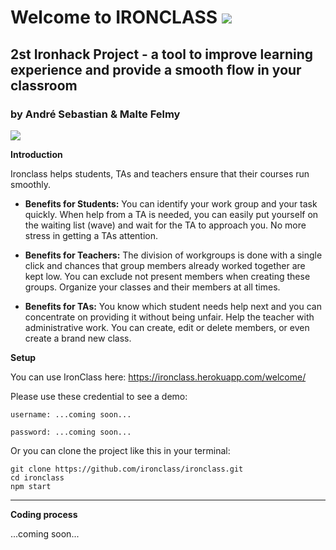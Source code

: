 # Welcome to IRONCLASS ![](https://img.shields.io/badge/Project-%232-blue.svg)
## 2st Ironhack Project - a tool to improve learning experience and provide a smooth flow in your classroom
### by André Sebastian & Malte Felmy

![](http://i67.tinypic.com/2qxyl3n.png)

**Introduction**

Ironclass helps students, TAs and teachers ensure that their courses run smoothly.

+ **Benefits for Students:**
You can identify your work group and your task quickly. When help from a TA is needed, you can easily put yourself on the waiting list (wave) and wait for the TA to approach you. No more stress in getting a TAs attention.

+ **Benefits for Teachers:**
The division of workgroups is done with a single click and chances that group members already worked together are kept low. You can exclude not present members when creating these groups. Organize your classes and their members at all times.

+ **Benefits for TAs:**
You know which student needs help next and you can concentrate on providing it without being unfair. Help the teacher with administrative work. You can create, edit or delete members, or even create a brand new class.

**Setup**

You can use IronClass here: https://ironclass.herokuapp.com/welcome/

Please use these credential to see a demo:
  
    username: ...coming soon...
  
    password: ...coming soon...

Or you can clone the project like this in your terminal:

```
git clone https://github.com/ironclass/ironclass.git 
cd ironclass
npm start
```

---




**Coding process**

...coming soon...
